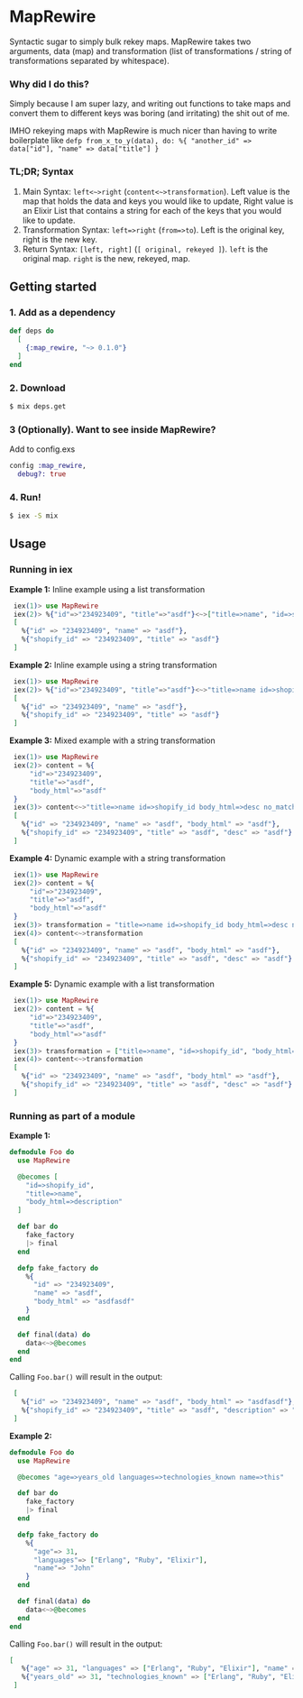 # MapRewire

Syntactic sugar to simply bulk rekey maps. MapRewire takes two arguments, data (map) and transformation (list of transformations / string of transformations separated by whitespace).

### Why did I do this?

Simply because I am super lazy, and writing out functions to take maps and convert them to different keys was boring (and irritating) the shit out of me.

IMHO rekeying maps with MapRewire is much nicer than having to write boilerplate like `defp from_x_to_y(data), do: %{ "another_id" => data["id"], "name" => data["title"] }`

### TL;DR; Syntax

1.  Main Syntax: `left<~>right` (`content<~>transformation`). Left value is the map that holds the data and keys you would like to update, Right value is an Elixir List that contains a string for each of the keys that you would like to update.
2.  Transformation Syntax: `left=>right` (`from=>to`). Left is the original key, right is the new key.
3.  Return Syntax: `[left, right]` (`[ original, rekeyed ]`). `left` is the original map. `right` is the new, rekeyed, map.

## Getting started

### 1. Add as a dependency

```elixir
def deps do
  [
    {:map_rewire, "~> 0.1.0"}
  ]
end
```

### 2. Download

```bash
$ mix deps.get
```

### 3 (Optionally). Want to see inside MapRewire?

Add to config.exs

```elixir
config :map_rewire,
  debug?: true
```

### 4. Run!

```bash
$ iex -S mix
```

## Usage

### Running in iex

**Example 1:** Inline example using a list transformation

```elixir
 iex(1)> use MapRewire
 iex(2)> %{"id"=>"234923409", "title"=>"asdf"}<~>["title=>name", "id=>shopify_id"]
 [
   %{"id" => "234923409", "name" => "asdf"},
   %{"shopify_id" => "234923409", "title" => "asdf"}
 ]
```

**Example 2:** Inline example using a string transformation

```elixir
 iex(1)> use MapRewire
 iex(2)> %{"id"=>"234923409", "title"=>"asdf"}<~>"title=>name id=>shopify_id"
 [
   %{"id" => "234923409", "name" => "asdf"},
   %{"shopify_id" => "234923409", "title" => "asdf"}
 ]
```

**Example 3:** Mixed example with a string transformation

```elixir
 iex(1)> use MapRewire
 iex(2)> content = %{
	 "id"=>"234923409",
	 "title"=>"asdf",
	 "body_html"=>"asdf"
 }
 iex(3)> content<~>"title=>name id=>shopify_id body_html=>desc no_match=>wow_much_field"
 [
   %{"id" => "234923409", "name" => "asdf", "body_html" => "asdf"},
   %{"shopify_id" => "234923409", "title" => "asdf", "desc" => "asdf"}
 ]
```

**Example 4:** Dynamic example with a string transformation

```elixir
 iex(1)> use MapRewire
 iex(2)> content = %{
	 "id"=>"234923409",
	 "title"=>"asdf",
	 "body_html"=>"asdf"
 }
 iex(3)> transformation = "title=>name id=>shopify_id body_html=>desc no_match=>wow_much_field"
 iex(4)> content<~>transformation
 [
   %{"id" => "234923409", "name" => "asdf", "body_html" => "asdf"},
   %{"shopify_id" => "234923409", "title" => "asdf", "desc" => "asdf"}
 ]
```

**Example 5:** Dynamic example with a list transformation

```elixir
 iex(1)> use MapRewire
 iex(2)> content = %{
	 "id"=>"234923409",
	 "title"=>"asdf",
	 "body_html"=>"asdf"
 }
 iex(3)> transformation = ["title=>name", "id=>shopify_id", "body_html=>desc"]
 iex(4)> content<~>transformation
 [
   %{"id" => "234923409", "name" => "asdf", "body_html" => "asdf"},
   %{"shopify_id" => "234923409", "title" => "asdf", "desc" => "asdf"}
 ]
```

### Running as part of a module

**Example 1:**

```elixir
defmodule Foo do
  use MapRewire

  @becomes [
    "id=>shopify_id",
    "title=>name",
    "body_html=>description"
  ]

  def bar do
    fake_factory
    |> final
  end

  defp fake_factory do
    %{
      "id" => "234923409",
      "name" => "asdf",
      "body_html" => "asdfasdf"
    }
  end

  def final(data) do
    data<~>@becomes
  end
end
```

Calling `Foo.bar()` will result in the output:

```elixir
 [
   %{"id" => "234923409", "name" => "asdf", "body_html" => "asdfasdf"},
   %{"shopify_id" => "234923409", "title" => "asdf", "description" => "asdfasdf"}
 ]
```

**Example 2:**

```elixir
defmodule Foo do
  use MapRewire

  @becomes "age=>years_old languages=>technologies_known name=>this"

  def bar do
    fake_factory
    |> final
  end

  defp fake_factory do
    %{
      "age"=> 31,
      "languages"=> ["Erlang", "Ruby", "Elixir"],
      "name"=> "John"
    }
  end

  def final(data) do
    data<~>@becomes
  end
end
```

Calling `Foo.bar()` will result in the output:

```elixir
[
   %{"age" => 31, "languages" => ["Erlang", "Ruby", "Elixir"], "name" => "John"},
   %{"years_old" => 31, "technologies_known" => ["Erlang", "Ruby", "Elixir"], "this" => "John"}
 ]
```
